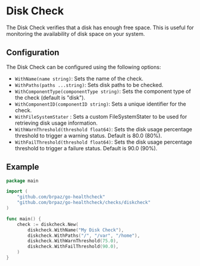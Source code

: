 # Disk Check

The Disk Check verifies that a disk has enough free space. This is useful for monitoring the availability of disk space on your system.

## Configuration

The Disk Check can be configured using the following options:

- `WithName(name string)`: Sets the name of the check.
- `WithPaths(paths ...string)`: Sets disk paths to be checked.
- `WithComponentType(componentType string)`: Sets the component type of the check (default is "disk").
- `WithComponentID(componentID string)`: Sets a unique identifier for the check.
- `WithFileSystemStater` : Sets a custom FileSystemStater to be used for retrieving disk usage information.
- `WithWarnThreshold(threshold float64)`: Sets the disk usage percentage threshold to trigger a warning status. Default is 80.0 (80%).
- `WithFailThreshold(threshold float64)`: Sets the disk usage percentage threshold to trigger a failure status. Default is 90.0 (90%).


## Example

```go
package main

import (
    "github.com/brpaz/go-healthcheck"
    "github.com/brpaz/go-healthcheck/checks/diskcheck"
)

func main() {
    check := diskcheck.New(
        diskcheck.WithName("My Disk Check"),
        diskcheck.WithPaths("/", "/var", "/home"),
        diskcheck.WithWarnThreshold(75.0),
        diskcheck.WithFailThreshold(90.0),
    )
}
```
